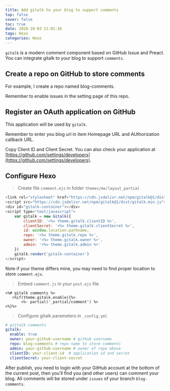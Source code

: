 ```yaml
---
title: Add gitalk to your blog to support comments
top: false
cover: false
toc: true
date: 2020-10-03 21:01:16
tags: Hexo
categories: Hexo
---
```


`gitalk` is a modern comment component based on GitHub Issue and Preact. You can integrate gitalk to your blog to support `comments`.

## Create a repo on GitHub to store comments

For example, I create a repo named blog-comments.

Remember to enable issues in the setting page of this repo.

## Register an OAuth application on GitHub
This application will be used by `gitalk`.

Remember to enter you blog url in item Homepage URL and AUthorization callback URL.

Copy Client ID and Client Secret. You can also check your application at 
[https://github.com/settings/developers](https://github.com/settings/developers).

## Configure Hexo
> Create file `comment.ejs` in folder `themes/me/layout_partial`
```javascript
<link rel="stylesheet" href="https://cdn.jsdelivr.net/npm/gitalk@1/dist/gitalk.css">
<script src="https://cdn.jsdelivr.net/npm/gitalk@1/dist/gitalk.min.js"></script>
<div id="gitalk-container"></div>
<script type="text/javascript">
    var gitalk = new Gitalk({
        clientID: '<%= theme.gitalk.clientID %>',
        clientSecret: '<%= theme.gitalk.clientSecret %>',
        id: window.location.pathname,
        repo: '<%= theme.gitalk.repo %>',
        owner: '<%= theme.gitalk.owner %>',
        admin: '<%= theme.gitalk.admin %>'
    })
    gitalk.render('gitalk-container')
</script>
```

Note if your theme differs mine, you may need to find proper location to store `comment.ejs`.

> Embed `comment.js` in your `post.ejs` file
```ejs
<%# gitalk comments %>
   <%if(theme.gitalk.enable){%>
       <%- partial('_partial/comment') %>
<%}%>
```

> Configure gitalk parameters in `_config.yml`
```yaml
# gittalk comments
gitalk:
  enable: true
  owner: your-github-username # github username
  repo: blog-comments # repo name to store comments
  admin: your-github-username # owner of repo above
  clientID: your-client-id  # application id and secret
  clientSecret: your-client-secret
```

After publish, you need to login with your GitHub account at the bottom of the current post, then you’ll find you (and other users) can comment your blog. All comments will be stored under `issues` of your branch `blog-comments`.